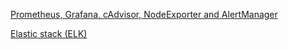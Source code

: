 
[Prometheus, Grafana, cAdvisor, NodeExporter and AlertManager](https://github.com/stefanprodan/dockprom)

[Elastic stack (ELK)](https://github.com/deviantony/docker-elk)





